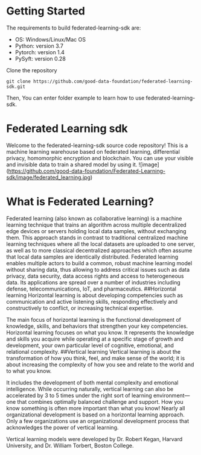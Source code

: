 # Getting Started
The requirements to build federated-learning-sdk are:
* OS: Windows/Linux/Mac OS
* Python: version 3.7
* Pytorch: version 1.4
* PySyft: version 0.28

Clone the repository
```
git clone https://github.com/good-data-foundation/federated-learning-sdk.git
```
Then, You can enter folder example to learn how to use federated-learning-sdk.
# Federated Learning sdk
Welcome to the federated-learning-sdk source code repository! This is a machine learning warehouse based on federated learning, differential privacy, homomorphic encryption and blockchain. You can use your visible and invisible data to train a shared model by using it.
![image]
(https://github.com/good-data-foundation/Federated-Learning-sdk/image/federated_learning.jpg)
# What is Federated Learning?
Federated learning (also known as collaborative learning) is a machine learning technique that trains an algorithm across multiple decentralized edge devices or servers holding local data samples, without exchanging them. This approach stands in contrast to traditional centralized machine learning techniques where all the local datasets are uploaded to one server, as well as to more classical decentralized approaches which often assume that local data samples are identically distributed. 
Federated learning enables multiple actors to build a common, robust machine learning model without sharing data, thus allowing to address critical issues such as data privacy, data security, data access rights and access to heterogeneous data. Its applications are spread over a number of industries including defense, telecommunications, IoT, and pharmaceutics.
##Horizontal learning
Horizontal learning is about developing competencies such as communication and active listening skills, responding effectively and constructively to conflict, or increasing technical expertise.

The main focus of horizontal learning is the functional development of knowledge, skills, and behaviors that strengthen your key competencies. Horizontal learning focuses on what you know. It represents the knowledge and skills you acquire while operating at a specific stage of growth and development, your own particular level of cognitive, emotional, and relational complexity.
##Vertical learning
Vertical learning is about the transformation of how you think, feel, and make sense of the world; it is about increasing the complexity of how you see and relate to the world and to what you know.

It includes the development of both mental complexity and emotional intelligence. While occurring naturally, vertical learning can also be accelerated by 3 to 5 times under the right sort of learning environment—one that combines optimally balanced challenge and support. How you know something is often more important than what you know! Nearly all organizational development is based on a horizontal learning approach. Only a few organizations use an organizational development process that acknowledges the power of vertical learning.

Vertical learning models were developed by Dr. Robert Kegan, Harvard University, and Dr. William Torbert, Boston College.
